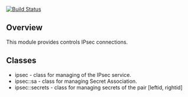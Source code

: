 [![Build Status](https://travis-ci.org/bibigon812/bibigon812-ipsec.svg?branch=master)](https://travis-ci.org/bibigon812/bibigon812-ipsec)

## Overview
This module provides controls IPsec connections.

## Classes
* ipsec - class for managing of the IPsec service.
* ipsec::sa - class for managing Secret Association.
* ipsec::secrets -  class for managing secrets of the pair [leftid, rightid]
